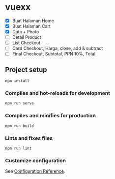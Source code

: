 # vuexx

- [x] Buat Halaman Home
- [x] Buat Halaman Cart
- [x] Data + Photo
- [ ] Detail Product
- [ ] List Checkout
- [ ] Card Checkout, Harga, close, add & subtract
- [ ] Final Checkout, Subtotal, PPN 10%, Total
## Project setup
```
npm install
```

### Compiles and hot-reloads for development
```
npm run serve
```

### Compiles and minifies for production
```
npm run build
```

### Lints and fixes files
```
npm run lint
```

### Customize configuration
See [Configuration Reference](https://cli.vuejs.org/config/).
